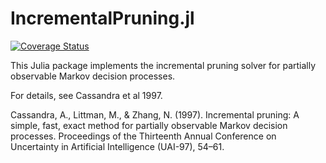 # IncrementalPruning.jl

[![Coverage Status](https://coveralls.io/repos/github/ajkeith/IncrementalPruning.jl/badge.svg?branch=master)](https://coveralls.io/github/ajkeith/IncrementalPruning.jl?branch=master)

This Julia package implements the incremental pruning solver for partially observable Markov decision processes.

For details, see Cassandra et al 1997.

Cassandra, A., Littman, M., & Zhang, N. (1997). Incremental pruning: A simple, fast, exact method for partially observable Markov decision processes. Proceedings of the Thirteenth Annual Conference on Uncertainty in Artificial Intelligence (UAI-97), 54–61.
